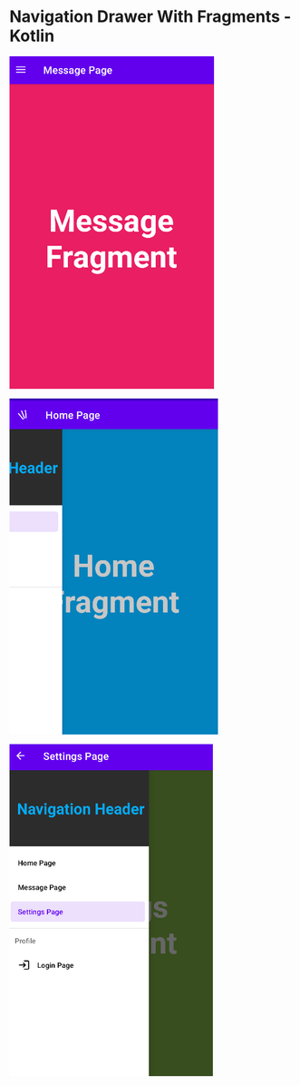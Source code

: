 # Navigation Drawer With Fragments - Kotlin

![example](./images/ex1.png)

![example](./images/ex3.png)

![example](./images/ex2.png)